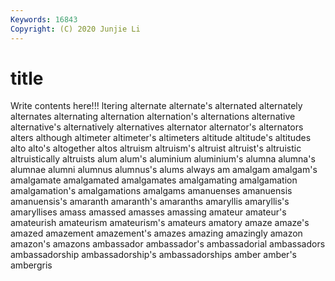```yaml
---
Keywords: 16843
Copyright: (C) 2020 Junjie Li
---
```


# title

Write contents here!!!
ltering 
alternate 
alternate's 
alternated 
alternately 
alternates 
alternating 
alternation 
alternation's 
alternations
alternative 
alternative's 
alternatively 
alternatives 
alternator 
alternator's 
alternators 
alters 
although 
altimeter
altimeter's 
altimeters 
altitude 
altitude's 
altitudes 
alto 
alto's 
altogether 
altos 
altruism
altruism's 
altruist 
altruist's 
altruistic 
altruistically 
altruists 
alum 
alum's 
aluminium 
aluminium's
alumna 
alumna's 
alumnae 
alumni 
alumnus 
alumnus's 
alums 
always 
am 
amalgam
amalgam's 
amalgamate 
amalgamated 
amalgamates 
amalgamating 
amalgamation 
amalgamation's 
amalgamations 
amalgams 
amanuenses
amanuensis 
amanuensis's 
amaranth 
amaranth's 
amaranths 
amaryllis 
amaryllis's 
amaryllises 
amass 
amassed
amasses 
amassing 
amateur 
amateur's 
amateurish 
amateurism 
amateurism's 
amateurs 
amatory 
amaze
amaze's 
amazed 
amazement 
amazement's 
amazes 
amazing 
amazingly 
amazon 
amazon's 
amazons
ambassador 
ambassador's 
ambassadorial 
ambassadors 
ambassadorship 
ambassadorship's 
ambassadorships 
amber 
amber's 
ambergris
